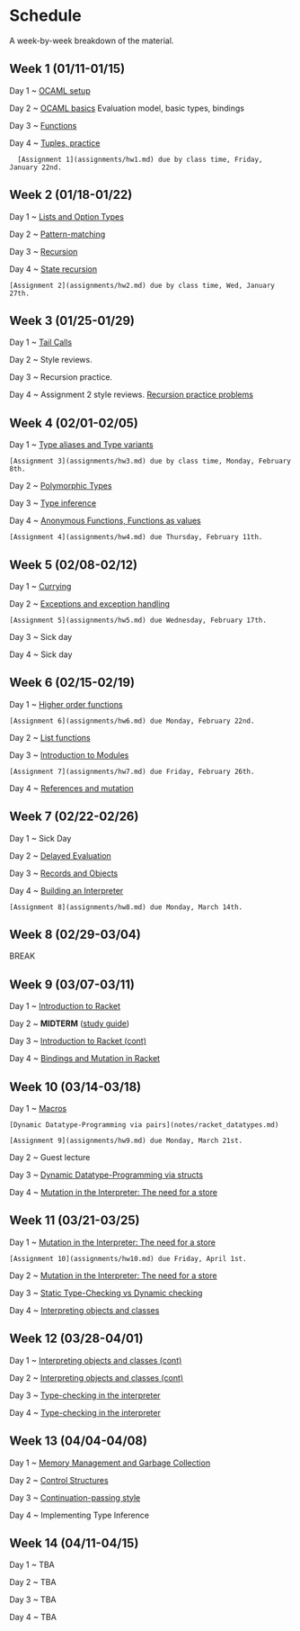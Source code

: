 # Schedule

A week-by-week breakdown of the material.

## Week  1 (01/11-01/15)

Day 1
  ~ [OCAML setup](notes/setup.md)

Day 2
  ~ [OCAML basics](notes/ocaml_basics.md) Evaluation model, basic types, bindings

Day 3
  ~ [Functions](notes/ocaml_functions.md)

Day 4
  ~ [Tuples, practice](notes/ocaml_functions.md)

      [Assignment 1](assignments/hw1.md) due by class time, Friday, January 22nd.

## Week  2 (01/18-01/22)

Day 1
  ~ [Lists and Option Types](notes/lists_options.md)

Day 2
  ~ [Pattern-matching](notes/pattern_matching.md)

Day 3
  ~ [Recursion](notes/recursion.md)

Day 4
  ~ [State recursion](notes/recursion_state.md)

    [Assignment 2](assignments/hw2.md) due by class time, Wed, January 27th.

## Week  3 (01/25-01/29)

Day 1
  ~ [Tail Calls](notes/tail_calls.md)

Day 2
  ~ Style reviews.

Day 3
  ~ Recursion practice.

Day 4
  ~ Assignment 2 style reviews. [Recursion practice problems](notes/recursion_state.md)

## Week  4 (02/01-02/05)

Day 1
  ~ [Type aliases and Type variants](notes/type_variants.md)

    [Assignment 3](assignments/hw3.md) due by class time, Monday, February 8th.

Day 2
  ~ [Polymorphic Types](notes/types_polymorphic.md)

Day 3
  ~ [Type inference](notes/type_inference.md)

Day 4
  ~ [Anonymous Functions, Functions as values](notes/functions_anonymous.md)

    [Assignment 4](assignments/hw4.md) due Thursday, February 11th.

## Week  5 (02/08-02/12)

Day 1
  ~ [Currying](notes/currying.md)

Day 2
  ~ [Exceptions and exception handling](notes/exceptions.md)

    [Assignment 5](assignments/hw5.md) due Wednesday, February 17th.

Day 3
  ~ Sick day


Day 4
  ~ Sick day

## Week  6 (02/15-02/19)

Day 1
  ~ [Higher order functions](notes/functions_higher_order.md)

    [Assignment 6](assignments/hw6.md) due Monday, February 22nd.

Day 2
  ~ [List functions](notes/functions_list.md)

Day 3
  ~ [Introduction to Modules](notes/modules.md)

    [Assignment 7](assignments/hw7.md) due Friday, February 26th.

Day 4
  ~ [References and mutation](notes/references.md)

## Week  7 (02/22-02/26)

Day 1
  ~ Sick Day

Day 2
  ~ [Delayed Evaluation](notes/delayed_eval.md)

Day 3
  ~ [Records and Objects](notes/records_objects.md)

Day 4
  ~ [Building an Interpreter](notes/interpreter.md)

    [Assignment 8](assignments/hw8.md) due Monday, March 14th.

## Week  8 (02/29-03/04)

BREAK

## Week  9 (03/07-03/11)

Day 1
  ~ [Introduction to Racket](notes/racket_intro.md)

Day 2
  ~ **MIDTERM**  ([study guide](notes/midterm_study_guide.md))

Day 3
  ~ [Introduction to Racket (cont)](notes/racket_intro.md)

Day 4
  ~ [Bindings and Mutation in Racket](notes/racket_bindings_mutation.md)

## Week 10 (03/14-03/18)

Day 1
  ~ [Macros](notes/racket_macros.md)

    [Dynamic Datatype-Programming via pairs](notes/racket_datatypes.md)

    [Assignment 9](assignments/hw9.md) due Monday, March 21st.

Day 2
  ~ Guest lecture

Day 3
  ~ [Dynamic Datatype-Programming via structs](notes/racket_datatypes.md)

Day 4
  ~ [Mutation in the Interpreter: The need for a store](notes/interp_mutation.md)

## Week 11 (03/21-03/25)

Day 1
  ~ [Mutation in the Interpreter: The need for a store](notes/interp_mutation.md)

    [Assignment 10](assignments/hw10.md) due Friday, April 1st.

Day 2
  ~ [Mutation in the Interpreter: The need for a store](notes/interp_mutation.md)

Day 3
  ~ [Static Type-Checking vs Dynamic checking](notes/static_vs_dynamic.md)

Day 4
  ~ [Interpreting objects and classes](notes/interpret_oop.md)

## Week 12 (03/28-04/01)

Day 1
  ~ [Interpreting objects and classes (cont)](notes/interpret_oop.md)

Day 2
  ~ [Interpreting objects and classes (cont)](notes/interpret_oop.md)

Day 3
  ~ [Type-checking in the interpreter](notes/interpret_type_checking.md)

Day 4
  ~ [Type-checking in the interpreter](notes/interpret_type_checking.md)

## Week 13 (04/04-04/08)

Day 1
  ~ [Memory Management and Garbage Collection](notes/memory.md)

Day 2
  ~ [Control Structures](notes/control.md)

Day 3
  ~ [Continuation-passing style](notes/control.md)

Day 4
  ~ Implementing Type Inference


## Week 14 (04/11-04/15)

Day 1
  ~ TBA

Day 2
  ~ TBA

Day 3
  ~ TBA

Day 4
  ~ TBA
